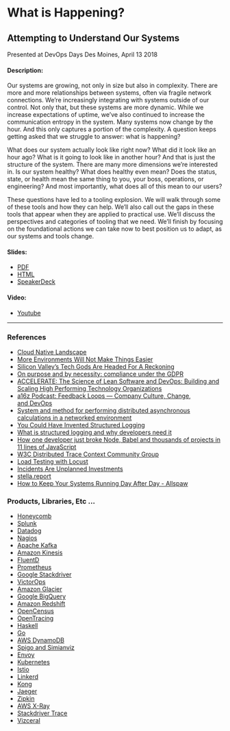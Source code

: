 What is Happening?
=================

Attempting to Understand Our Systems
------------------------------------

Presented at DevOps Days Des Moines, April 13 2018

#### Description:
Our systems are growing, not only in size but also in complexity. There are more and more relationships between systems, often via fragile network connections. We’re increasingly integrating with systems outside of our control. Not only that, but these systems are more dynamic. While we increase expectations of uptime, we’ve also continued to increase the communication entropy in the system. Many systems now change by the hour. And this only captures a portion of the complexity. A question keeps getting asked that we struggle to answer: what is happening?

What does our system actually look like right now? What did it look like an hour ago? What is it going to look like in another hour? And that is just the structure of the system. There are many more dimensions we’re interested in. Is our system healthy? What does healthy even mean? Does the status, state, or health mean the same thing to you, your boss, operations, or engineering? And most importantly, what does all of this mean to our users?

These questions have led to a tooling explosion. We will walk through some of these tools and how they can help. We’ll also call out the gaps in these tools that appear when they are applied to practical use. We’ll discuss the perspectives and categories of tooling that we need. We’ll finish by focusing on the foundational actions we can take now to best position us to adapt, as our systems and tools change.

#### Slides: 
 - [PDF](slides/What_is_Happening.pdf) 
 - [HTML](slides/html/What_is_Happening/index.html) 
 - [SpeakerDeck](https://speakerdeck.com/lyddonb/what-is-happening-attempting-to-understand-our-systems)

#### Video: 
 - [Youtube](https://www.youtube.com/watch?v=xy3w2hGijhE)

<hr />

### References

- [Cloud Native Landscape](https://github.com/cncf/landscape)
- [More Environments Will Not Make Things Easier](https://blog.realkinetic.com/more-environments-will-not-make-things-easier-ce8735071440)
- [Silicon Valley’s Tech Gods Are Headed For A Reckoning](https://www.vanityfair.com/news/2017/10/silicon-valleys-tech-giants-are-headed-for-a-reckoning)
- [On purpose and by necessity: compliance under the GDPR](https://blog.acolyer.org/2018/03/21/on-purpose-and-by-necessity-compliance-under-the-gdpr/)
- [ACCELERATE: The Science of Lean Software and DevOps: Building and Scaling High Performing Technology Organizations](https://itrevolution.com/book/accelerate/)
- [a16z Podcast: Feedback Loops — Company Culture, Change, and DevOps](https://a16z.com/2018/03/28/devops-org-change-software-performance)
- [System and method for performing distributed asynchronous calculations in a networked environment](https://patents.justia.com/patent/9531795)
- [You Could Have Invented Structured Logging](https://honeycomb.io/blog/2017/10/you-could-have-invented-structured-logging/)
- [What is structured logging and why developers need it](https://stackify.com/what-is-structured-logging-and-why-developers-need-it/)
- [How one developer just broke Node, Babel and thousands of projects in 11 lines of JavaScript](https://www.theregister.co.uk/2016/03/23/npm_left_pad_chaos/)
- [W3C Distributed Trace Context Community Group](https://www.w3.org/community/trace-context/)
- [Load Testing with Locust](https://blog.realkinetic.com/load-testing-with-locust-part-1-174040afdf23)
- [Incidents Are Unplanned Investments](www.adaptivecapacitylabs.com/blog/2018/03/23/moving-past-shallow-incident-data/)
- [stella.report](https://drive.google.com/file/d/0B7kFkt5WxLeDTml5cTFsWXFCb1U/view)
- [How to Keep Your Systems Running Day After Day - Allspaw](https://www.youtube.com/watch?v=xA5U85LSk0M)

### Products, Libraries, Etc ...

- [Honeycomb](www.honeycomb.io)
- [Splunk](https://www.splunk.com/)
- [Datadog](https://www.datadoghq.com/lpg/)
- [Nagios](https://www.nagios.org/)
- [Apache Kafka](https://kafka.apache.org/)
- [Amazon Kinesis](https://aws.amazon.com/kinesis/)
- [FluentD](https://www.fluentd.org/)
- [Prometheus](https://prometheus.io/)
- [Google Stackdriver](https://cloud.google.com/stackdriver/)
- [VictorOps](https://victorops.com/)
- [Amazon Glacier](https://aws.amazon.com/glacier/)
- [Google BigQuery](https://cloud.google.com/bigquery/)
- [Amazon Redshift](https://aws.amazon.com/redshift/)
- [OpenCensus](https://opencensus.io)
- [OpenTracing](https://opentracing.io)
- [Haskell](https://www.haskell.org/)
- [Go](https://golang.org/)
- [AWS DynamoDB](https://aws.amazon.com/dynamodb/)
- [Spigo and Simianviz](https://github.com/adrianco/spigo)
- [Envoy](https://www.envoyproxy.io/)
- [Kubernetes](https://kubernetes.io/)
- [Istio](https://istio.io/)
- [Linkerd](https://linkerd.io/)
- [Kong](https://konghq.com/)
- [Jaeger](www.jaegertracing.io)
- [Zipkin](https://zipkin.io/)
- [AWS X-Ray](https://aws.amazon.com/xray/)
- [Stackdriver Trace](https://cloud.google.com/trace/)
- [Vizceral](https://github.com/Netflix/vizceral)
